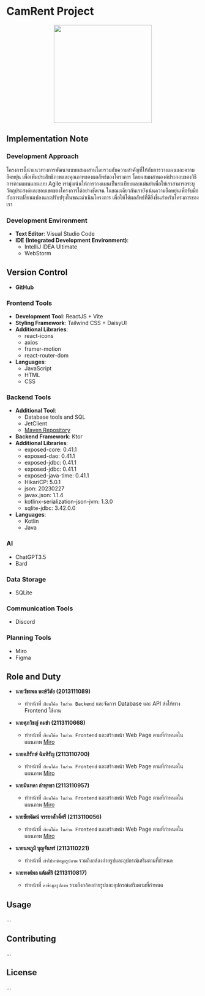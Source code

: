 # CamRent Project


<div align="center">
  <img src="https://github.com/rushmi0/CamRent/assets/120770468/7bfc0c12-dbbd-41f4-92cc-3c6c9ce6592a" height=256 width=256 />
</div>

## Implementation Note

### Development Approach
โครงการนี้นำแนวทางการพัฒนาแบบผสมผสานโดยรวมกับความสำคัญที่ให้กับการวางแผนและความยืดหยุ่น เพื่อเพิ่มประสิทธิภาพและคุณภาพของผลลัพธ์ของโครงการ 
โดยผสมผสานองค์ประกอบของวิธีการตามแผนและแบบ Agile เรามุ่งเน้นให้การวางแผนเป็นระเบียบและแม่นยำเพื่อให้เราสามารถระบุวัตถุประสงค์และขอบเขตของโครงการได้อย่างชัดเจน 
ในขณะเดียวกันเรายังเน้นความยืดหยุ่นเพื่อรับมือกับการเปลี่ยนแปลงและปรับปรุงในขณะดำเนินโครงการ เพื่อให้ได้ผลลัพธ์ที่ดียิ่งขึ้นสำหรับโครงการของเรา


### Development Environment
- **Text Editor**: Visual Studio Code
- **IDE (Integrated Development Environment)**:
  - IntelliJ IDEA Ultimate
  - WebStorm

## Version Control
- **GitHub**

### Frontend Tools
- **Development Tool**: ReactJS + Vite
- **Styling Framework**: Tailwind CSS + DaisyUI
- **Additional Libraries**:
  - react-icons
  - axios
  - framer-motion
  - react-router-dom
- **Languages**:
  - JavaScript
  - HTML
  - CSS

### Backend Tools
- **Additional Tool**:
  -  Database tools and SQL
  - JetClient
  - [Maven Repository](https://mvnrepository.com/)
- **Backend Framework**: Ktor
- **Additional Libraries**:
  - exposed-core: 0.41.1
  - exposed-dao: 0.41.1
  - exposed-jdbc: 0.41.1
  - exposed-jdbc: 0.41.1
  - exposed-java-time: 0.41.1
  - HikariCP: 5.0.1
  - json: 20230227
  - javax.json: 1.1.4
  - kotlinx-serialization-json-jvm: 1.3.0
  - sqlite-jdbc: 3.42.0.0
- **Languages**:
  - Kotlin
  - Java

### AI
- ChatGPT3.5
- Bard

### Data Storage
- SQLite

### Communication Tools
- Discord

### Planning Tools
- Miro
- Figma

## Role and Duty

* **นายวัชรพล พงษ์วิลัย (2013111089)**
  - ทำหน้าที่ `เขียนโค้ด ในส่วน Backend` และจัดการ Database และ API ส่งให้ทาง Frontend ใช้งาน

* **นายศุภวิชญ์ คมขำ (2113110668)**
  - ทำหน้าที่ `เขียนโค้ด ในส่วน Frontend` และสร้างหน้า Web Page ตามที่กำหนดในแผนภาพ [Miro](https://miro.com/welcomeonboard/ZmUxV3VKZ25EalVta005bTRJSWJiN0FpNzZDS0R4NTdRWUJWSVdYelFNRUVvamYxWTluWjZtQ2FnQ3c1RzhwY3wzNDU4NzY0NTU4NTY5MjE2MzY2fDI=?share_link_id=195079943401)

* **นายอภิรักษ์ ฉิมหิรัญ (2113110700)**
  - ทำหน้าที่ `เขียนโค้ด ในส่วน Frontend` และสร้างหน้า Web Page ตามที่กำหนดในแผนภาพ [Miro](https://miro.com/welcomeonboard/ZmUxV3VKZ25EalVta005bTRJSWJiN0FpNzZDS0R4NTdRWUJWSVdYelFNRUVvamYxWTluWjZtQ2FnQ3c1RzhwY3wzNDU4NzY0NTU4NTY5MjE2MzY2fDI=?share_link_id=195079943401)

* **นายมินทดา ลำพุทธา (2113110957)**
  - ทำหน้าที่ `เขียนโค้ด ในส่วน Frontend` และสร้างหน้า Web Page ตามที่กำหนดในแผนภาพ [Miro](https://miro.com/welcomeonboard/ZmUxV3VKZ25EalVta005bTRJSWJiN0FpNzZDS0R4NTdRWUJWSVdYelFNRUVvamYxWTluWjZtQ2FnQ3c1RzhwY3wzNDU4NzY0NTU4NTY5MjE2MzY2fDI=?share_link_id=195079943401)

* **นายชัยพัฒน์ จรรยาศักดิ์ศรี (2113110056)**
  - ทำหน้าที่ `เขียนโค้ด ในส่วน Frontend` และสร้างหน้า Web Page ตามที่กำหนดในแผนภาพ [Miro](https://miro.com/welcomeonboard/ZmUxV3VKZ25EalVta005bTRJSWJiN0FpNzZDS0R4NTdRWUJWSVdYelFNRUVvamYxWTluWjZtQ2FnQ3c1RzhwY3wzNDU4NzY0NTU4NTY5MjE2MzY2fDI=?share_link_id=195079943401)

* **นายนพภูมิ บุญจันทร์ (2113110221)**
  - ทำหน้าที่ `เข้าไปหาข้อมูลรูปภาพ` รวมถึงกล้องถ่ายรูปและอุปกรณ์เสริมตามที่กำหนด

* **นายพงศ์พล แต้มศิริ (2113110817)**
  - ทำหน้าที่ `หาข้อมูลรูปภาพ` รวมถึงกล้องถ่ายรูปและอุปกรณ์เสริมตามที่กำหนด

## Usage

...

## Contributing

...

## License

...
